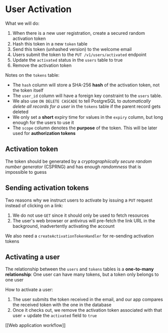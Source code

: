 # User Activation

What we will do:

1. When there is a new user registration, create a secured random activation token
2. Hash this token in a new `token` table
3. Send this token (unhashed version) to the welcome email
4. Users submit the token to the `PUT /v1/users/activated` endpoint
5. Update the `activated` status in the `users` table to true
6. Remove the activation token

Notes on the `tokens` table:

- The `hash` column will store a SHA-256 **hash** of the activation token, not the token itself
- The `user_id` column will have a foreign key constraint to the `users` table.
- We also use `ON DELETE CASCADE` to tell PostgreSQL to _automatically delete all records for a user_ in the `tokens` table if the parent record gets deleted
- We only set a **short** expiry time for values in the `expiry` column, but long enough for the users to use it
- The `scope` column denotes the **purpose** of the token. This will be later used for **authorization tokens**

## Activation token

The token should be generated by a _cryptographiically secure random number generator_ (CSPRNG) and has enough _randomness_ that is impossible to guess

## Sending activation tokens

Two reasons why we instruct users to activate by issuing a `PUT` request instead of clicking on a link:

1. We do not use `GET` since it should only be used to fetch resources
2. The user's web browser or antivirus will pre-fetch the link URL in the background, inadvertently activating the account

We also need a `createActivationTokenHandler` for re-sending activation tokens

## Activating a user

The relationship between the `users` and `tokens` tables is a **one-to-many relationship**: One user can have many tokens, but a token only belongs to one user

How to activate a user:

1. The user submits the token received in the email, and our app compares the received token with the one in the database
2. Once it checks out, we remove the activation token associated with that user + update the `activated` field to `true`

[[Web application workflow]]
